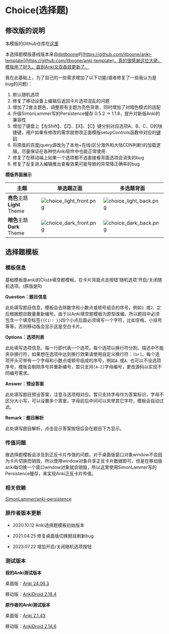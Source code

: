 # Choice(选择题)
## 修改版的说明
本模版的Github仓库在[这里](https://github.com/ruin1990/AnkiTemplate)

本选择题模版基线版本来自[@itboone](https://github.com/itboone)的[https://github.com/itboone/anki-template](https://github.com/itboone/anki-template)，真的很感谢这位大佬，模版用了好久。直到Anki又双叒叕更新了。

我在此基础上，为了自己的一些需求增加了以下功能(或者修复了一些我认为是bug的问题)：
1. 默认随机选项
2. 修复了移动设备上编辑后返回卡片选项混乱的问题
3. 增加了2套主题色，调整原有主题为亮色背景，同时增加了对暗色模式的适配
4. 升级SimonLammer写的Persistence缓存 0.5.2 -> 1.1.8，提升对新版Anki的兼容性
5. 增加了键盘上【左Shift】、【Z】、【X】、【C】键分别对应选项A、B、C、D的快捷键，用户如果有修改的需求就修改正面模版setupControls函数中对应的[键码](https://keycode.info/)
6. 将原版的百度jquery源改为了本地+在线(区分海外和大陆CDN判断)的加载逻辑，尽量保证在各种仿Anki软件中也能正常使用
7. 修复了在移动端上如果一个选项都不选直接看背面选项会消失的bug
8. 修复了反复进入编辑推出查看效果可能导致的异常降正确率的bug

**模版界面展示**



| 主题                             | 单选题正面                                                   | 多选题背面                                                  |
| -------------------------------- | ------------------------------------------------------------ | ----------------------------------------------------------- |
| **亮色**主题<br/>**Light** Theme | ![choice_light_front.png](https://s2.loli.net/2024/10/17/JBY2Sm65ewvlpbC.jpg) | ![choice_light_back.png](https://s2.loli.net/2024/10/17/ew6WJ1KVqd58uoT.jpg) |
| **暗色**主题<br>**Dark** Theme   | ![choice_dark_front.png](https://s2.loli.net/2024/10/17/XAR6vIDpsyNmhxz.jpg) | ![choice_dark_back.png](https://s2.loli.net/2024/10/17/ZuKVWB9xy6woQFh.jpg) |



## 选择题模板

### 模板信息

基础模板是anki的Cloze填空题模板，在卡片背面点击按钮'随机选项'开启/关闭随机选项。(原版是R)

**Question：题目信息**

此处填写题目信息，模板会去除数字和小数点或顿号组合的序号，例如`1.`或`2、`之后根据题目数量重新编号。由于以Anki填空题模板为原型改编，所以题目中必须包含一个填空标签`{{C1:: }}`四个小点后面必须填写一个字符，比如空格、小括号等等，否则移动版会显示这是空白卡片。

**Options：选项列表**

此处填写选项信息。每一行即代表一个选项，每个选项以换行符分割，描述中不能夹杂换行符，如果想在选项中达到换行效果请使用自定义换行符：`[br]`。每个选项开头可带有一个字母和小数点或顿号组成的序号，例如`A.`或`A、`也可以不设选项序号，模板会剔除序号并重新编号，暂只支持`[A-Z]`字母编号，更改源码以实现不同编号需求。

**Answer：预设答案**

此处填写题目预设答案，注意与选项相对应。暂只支持字母作为答案标识，字母不区分大小写，可以设置多个答案，字母前后中间可以夹带其它字符，模板会自动过滤。

**Remark：题目解析**

此处填写题目解析，点击显示答案按钮后会在题目下方显示。

### 传值问题

做选择题模板会涉及到正反卡片传值的问题，对于桌面版窗口对象window不会因为卡片切换而销毁，所以使用window对象共享正反卡片数据即可，但是在移动版anki每切换一个窗口window对象就会销毁，所以这里使用SimonLammer写的Persistence缓存，来实现Anki正反卡片传值。

### 相关依赖

[SimonLammer/anki-persistence](https://github.com/SimonLammer/anki-persistence)

### 原作者版本更新

* 2020.10.12 Anki选择题模板初始版本

* 2021.04.25 修复桌面版切换题目刷新bug

* 2023.07.22 增加开启/关闭随机选项按钮

### 测试版本
**我的Anki测试版本**

桌面版：[Anki 24.06.3](https://github.com/ankitects/anki/releases/tag/24.06.3)

移动版：[AnkiDroid 2.18.4](https://github.com/ankidroid/Anki-Android/releases/tag/v2.18.4)

**原作者的Anki测试版本**

桌面版：[Anki 2.1.43](https://github.com/ankitects/anki/releases/tag/2.1.43)

移动版：[AnkiDroid 2.14.6](https://github.com/ankidroid/Anki-Android/releases/tag/v2.14.6)
